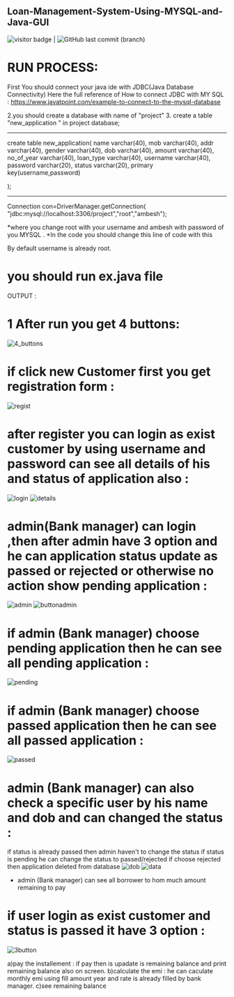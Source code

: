## Loan-Management-System-Using-MYSQL-and-Java-GUI

<img src= "https://visitor-badge.laobi.icu/badge?page_id=201851019-iiitv/Loan-Management-System-Using-MYSQL-and-Java-GUI " alt="visitor badge"/> |  ![GitHub last commit (branch)](https://img.shields.io/github/last-commit/201851019-iiitv/Loan-Management-System-Using-MYSQL-and-Java-GUI/master)

# RUN PROCESS:

First You should connect your java ide with JDBC(Java Database Connectivity) 
Here the full reference of How to connect JDBC with MY SQL :
https://www.javatpoint.com/example-to-connect-to-the-mysql-database

2.you should create a database with name of "project" 
3. create a table "new_application " in project database;
 -- -----------------------------------------------------------------
create table new_application(
 name varchar(40),
 mob varchar(40),
 addr varchar(40),
 gender varchar(40),
 dob varchar(40),
 amount varchar(40),
 no_of_year varchar(40),
 loan_type varchar(40),
 username varchar(40),
 password varchar(20),
 status varchar(20),
 primary key(username,password)
 
 
);


-------------------------------------------------------------------------------

Connection con=DriverManager.getConnection(
"jdbc:mysql://localhost:3306/project","root","ambesh");

 *where you change root with your username and ambesh with password of you MYSQL .
*In the code you should change this line of code with this

  By default username is already root.

 # you should run ex.java file
OUTPUT :

   
   
   # 1  After run you get 4 buttons:
   
![4_buttons](https://user-images.githubusercontent.com/48892208/85872981-20e1f480-b7ee-11ea-863e-3c8336d6ff7e.png)

# if click   new Customer   first you  get registration form :
![regist](https://user-images.githubusercontent.com/48892208/85873588-f7759880-b7ee-11ea-9643-2f826f587ff3.png)

# after register you can login as exist customer  by using username and password can see all details of his and status of application also :
![login](https://user-images.githubusercontent.com/48892208/85874048-aa45f680-b7ef-11ea-8551-372e59cba96d.png)
![details](https://user-images.githubusercontent.com/48892208/85876473-648b2d00-b7f3-11ea-80df-31c780122c5f.png)


# admin(Bank manager) can login  ,then after admin have 3 option  and he can application status update as passed or rejected or otherwise no action show pending application :

![admin](https://user-images.githubusercontent.com/48892208/85874546-6c959d80-b7f0-11ea-9471-0a7212af45ea.png)
![buttonadmin](https://user-images.githubusercontent.com/48892208/85874550-6e5f6100-b7f0-11ea-8510-7fb430608202.png)

# if admin (Bank manager) choose  pending application then he can see all pending application :
![pending](https://user-images.githubusercontent.com/48892208/85875179-753aa380-b7f1-11ea-92d0-93d7f284a11c.png)
# if  admin (Bank manager) choose  passed application then he can see all passed application :
![passed](https://user-images.githubusercontent.com/48892208/85875172-7370e000-b7f1-11ea-920d-936c6e4f67dc.png)
# admin  (Bank manager) can also check a specific user by his name and dob and can changed the status :
 if status is already passed then admin haven't to change the status 
 if  status is pending he can change the status  to passed/rejected 
 if choose rejected then application deleted from database
 ![dob](https://user-images.githubusercontent.com/48892208/85875485-e5492980-b7f1-11ea-8f83-6c655eb38275.png)
![data](https://user-images.githubusercontent.com/48892208/85875493-e8441a00-b7f1-11ea-8b2f-a4c397f78fa8.png)

* admin (Bank manager) can see all borrower to hom much amount remaining to pay 

# if user login as exist customer and status is passed it have 3 option :

![3button](https://user-images.githubusercontent.com/48892208/85876193-fba3b500-b7f2-11ea-8295-731c58caa532.png)

a)pay the installement : if pay then is upadate is remaining balance and print remaining balance also on screen.
b)calculate the emi : he can caculate monthly emi using fill amount year and rate is already filled by bank manager.
c)see remaining balance 
 





